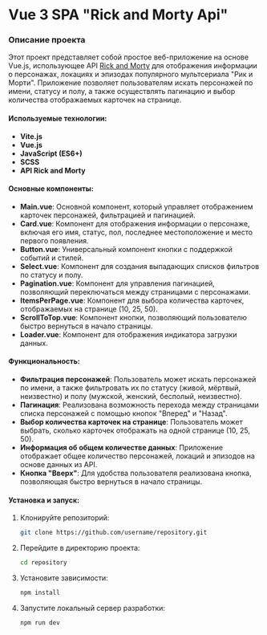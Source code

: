 # Vue 3 SPA "Rick and Morty Api"

### Описание проекта

Этот проект представляет собой простое веб-приложение на основе Vue.js, использующее API [Rick and Morty](https://rickandmortyapi.com/) для отображения информации о персонажах, локациях и эпизодах популярного мультсериала "Рик и Морти". Приложение позволяет пользователям искать персонажей по имени, статусу и полу, а также осуществлять пагинацию и выбор количества отображаемых карточек на странице.

#### Используемые технологии:
- **Vite.js**
- **Vue.js**
- **JavaScript (ES6+)**
- **SCSS**
- **API Rick and Morty**

#### Основные компоненты:
- **Main.vue**: Основной компонент, который управляет отображением карточек персонажей, фильтрацией и пагинацией.
- **Card.vue**: Компонент для отображения информации о персонаже, включая его имя, статус, пол, последнее местоположение и место первого появления.
- **Button.vue**: Универсальный компонент кнопки с поддержкой событий и стилей.
- **Select.vue**: Компонент для создания выпадающих списков фильтров по статусу и полу.
- **Pagination.vue**: Компонент для управления пагинацией, позволяющий переключаться между страницами с персонажами.
- **ItemsPerPage.vue**: Компонент для выбора количества карточек, отображаемых на странице (10, 25, 50).
- **ScrollToTop.vue**: Компонент кнопки, позволяющий пользователю быстро вернуться в начало страницы.
- **Loader.vue**: Компонент для отображения индикатора загрузки данных.

#### Функциональность:
- **Фильтрация персонажей**: Пользователь может искать персонажей по имени, а также фильтровать их по статусу (живой, мёртвый, неизвестно) и полу (мужской, женский, бесполый, неизвестно).
- **Пагинация**: Реализована возможность перехода между страницами списка персонажей с помощью кнопок "Вперед" и "Назад".
- **Выбор количества карточек на странице**: Пользователь может выбрать, сколько карточек отображать на одной странице (10, 25, 50).
- **Информация об общем количестве данных**: Приложение отображает общее количество персонажей, локаций и эпизодов на основе данных из API.
- **Кнопка "Вверх"**: Для удобства пользователя реализована кнопка, позволяющая быстро вернуться в начало страницы.

#### Установка и запуск:
1. Клонируйте репозиторий:
   ```bash
   git clone https://github.com/username/repository.git
   ```
2. Перейдите в директорию проекта:
   ```bash
   cd repository
   ```
3. Установите зависимости:
   ```bash
   npm install
   ```
4. Запустите локальный сервер разработки:
   ```bash
   npm run dev
   ```
